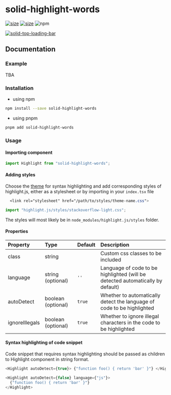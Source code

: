 # solid-highlight-words

>

[![size](https://img.shields.io/bundlephobia/minzip/solid-highlight-words?style=for-the-badge)](https://bundlephobia.com/package/solid-highlight-words)
[![size](https://img.shields.io/npm/v/solid-highlight-words?style=for-the-badge)](https://www.npmjs.com/package/solid-highlight-words)
![npm](https://img.shields.io/npm/dw/solid-highlight-words?style=for-the-badge)

[download-image]: https://img.shields.io/npm/dm/solid-highlight-words.svg
[download-url]: https://npmjs.org/package/solid-highlight-words

[![solid-top-loading-bar](https://nodei.co/npm/solid-highlight-words.png)](https://npmjs.org/package/solid-highlight-words)

## Documentation

### Example

TBA

### Installation

- using npm

```bash
npm install --save solid-highlight-words
```

- using pnpm

```bash
pnpm add solid-highlight-words
```

### Usage

#### Importing component

```js
import Highlight from "solid-highlight-words";
```

#### Adding styles

Choose the [theme](https://highlightjs.org/static/demo/) for syntax highlighting and add corresponding styles of highlight.js, either as a stylesheet or by importing in your `index.tsx` file

```css
  <link rel="stylesheet" href="/path/to/styles/theme-name.css">
```

```js
import "highlight.js/styles/stackoverflow-light.css";
```

The styles will most likely be in `node_modules/highlight.js/styles` folder.

#### Properties

| Property       | Type               | Default | Description                                                                    |
| :------------- | :----------------- | :------ | :----------------------------------------------------------------------------- |
| class          | string             |         | Custom css classes to be included                                              |
| language       | string (optional)  | `''`    | Language of code to be highlighted (will be detected automatically by default) |
| autoDetect     | boolean (optional) | `true`  | Whether to automatically detect the language of code to be highlighted         |
| ignoreIllegals | boolean (optional) | `true`  | Whether to ignore illegal characters in the code to be highlighted             |

#### Syntax highlighting of code snippet

Code snippet that requires syntax highlighting should be passed as children to Highlight component in string format.

```js
<Highlight autoDetect={true}> {"function foo() { return 'bar' }"} </Highlight>
```

```js
<Highlight autoDetect={false} language={"js"}>
  {"function foo() { return 'bar' }"}
</Highlight>
```
